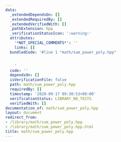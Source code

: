 ```yaml
---
data:
  _extendedDependsOn: []
  _extendedRequiredBy: []
  _extendedVerifiedWith: []
  _pathExtension: hpp
  _verificationStatusIcon: ':warning:'
  attributes:
    '*NOT_SPECIAL_COMMENTS*': ''
    links: []
  bundledCode: '#line 1 "math/sum_power_poly.hpp"


    '
  code: ''
  dependsOn: []
  isVerificationFile: false
  path: math/sum_power_poly.hpp
  requiredBy: []
  timestamp: '2020-09-17 09:30:53+09:00'
  verificationStatus: LIBRARY_NO_TESTS
  verifiedWith: []
documentation_of: math/sum_power_poly.hpp
layout: document
redirect_from:
- /library/math/sum_power_poly.hpp
- /library/math/sum_power_poly.hpp.html
title: math/sum_power_poly.hpp
---
```

